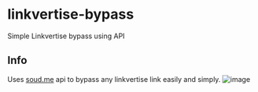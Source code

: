 # linkvertise-bypass
Simple Linkvertise bypass using API
## Info
Uses [soud.me](https://github.com/soud69) api to bypass any linkvertise link easily and simply.
![image](https://user-images.githubusercontent.com/70502697/148336499-d6467ecd-73a3-496f-aa06-ab8c0e5a9fcc.png)
